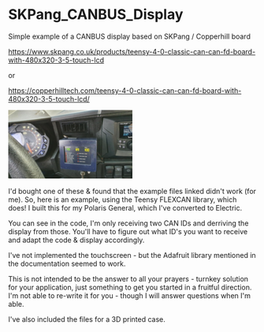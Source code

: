 # SKPang_CANBUS_Display
Simple example of a CANBUS display based on SKPang / Copperhill board

https://www.skpang.co.uk/products/teensy-4-0-classic-can-can-fd-board-with-480x320-3-5-touch-lcd

or

https://copperhilltech.com/teensy-4-0-classic-can-can-fd-board-with-480x320-3-5-touch-lcd/

<img src="https://github.com/SimonRafferty/SKPang_CANBUS_Display/blob/main/image.png" width="50%" height="50%">


I'd bought one of these & found that the example files linked didn't work (for me).  So, here is an example, using the Teensy FLEXCAN library, which does!
I built this for my Polaris General, which I've converted to Electric.

You can see in the code, I'm only receiving two CAN IDs and derriving the display from those.  You'll have to figure out what ID's you want to receive and adapt the code & display accordingly.

I've not implemented the touchscreen - but the Adafruit library mentioned in the documentation seemed to work.

This is not intended to be the answer to all your prayers - turnkey solution for your application, just something to get you started in a fruitful direction.
I'm not able to re-write it for you - though I will answer questions when I'm able.

I've also included the files for a 3D printed case.
